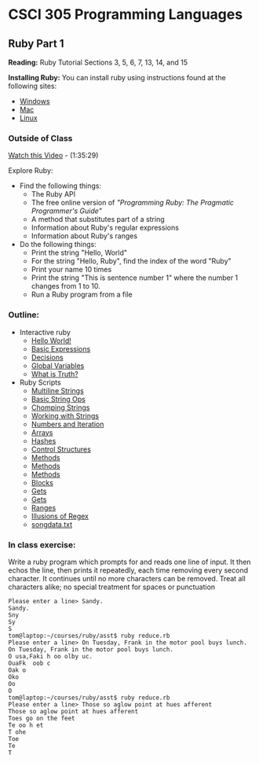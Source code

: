 # CSCI 305 Programming Languages

## Ruby Part 1

**Reading:** Ruby Tutorial Sections 3, 5, 6, 7, 13, 14, and 15

**Installing Ruby:** You can install ruby using instructions found at the following sites:
* [Windows](https://rubyinstaller.org/)
* [Mac](https://www.ruby-lang.org/en/documentation/installation/#homebrew)
* [Linux](https://www.ruby-lang.org/en/documentation/installation/#apt)

### Outside of Class

[Watch this Video](https://youtu.be/sVDYxiO0fU4) - (1:35:29)

Explore Ruby:
- Find the following things:
  - The Ruby API
  - The free online version of *"Programming Ruby: The Pragmatic Programmer's Guide"*
  - A method that substitutes part of a string
  - Information about Ruby's regular expressions
  - Information about Ruby's ranges
- Do the following things:
  - Print the string "Hello, World"
  - For the string "Hello, Ruby", find the index of the word "Ruby"
  - Print your name 10 times
  - Print the string "This is sentence number 1" where the number 1 changes from 1 to 10.
  - Run a Ruby program from a file

### Outline:
* Interactive ruby
  - [Hello World!](https://github.com/CSCI305/csci305-ruby-examples/blob/master/ruby1/01irb.rb)
  - [Basic Expressions](https://github.com/CSCI305/csci305-ruby-examples/blob/master/ruby1/02irb_expr.rb)
  - [Decisions](https://github.com/CSCI305/csci305-ruby-examples/blob/master/ruby1/03irb_decisions.rb)
  - [Global Variables](https://github.com/CSCI305/csci305-ruby-examples/blob/master/ruby1/04irb_global.rb)
  - [What is Truth?](https://github.com/CSCI305/csci305-ruby-examples/blob/master/ruby1/05irb_truth.rb)
* Ruby Scripts
  - [Multiline Strings](https://github.com/CSCI305/csci305-ruby-examples/blob/master/ruby1/04strings.rb)
  - [Basic String Ops](https://github.com/CSCI305/csci305-ruby-examples/blob/master/ruby1/05strings.rb)
  - [Chomping Strings](https://github.com/CSCI305/csci305-ruby-examples/blob/master/ruby1/06strings.rb)
  - [Working with Strings](https://github.com/CSCI305/csci305-ruby-examples/blob/master/ruby1/07strings.rb)
  - [Numbers and Iteration](https://github.com/CSCI305/csci305-ruby-examples/blob/master/ruby1/08numbers.rb)
  - [Arrays](https://github.com/CSCI305/csci305-ruby-examples/blob/master/ruby1/09arrays.rb)
  - [Hashes](https://github.com/CSCI305/csci305-ruby-examples/blob/master/ruby1/10hashes.rb)
  - [Control Structures](https://github.com/CSCI305/csci305-ruby-examples/blob/master/ruby1/11control.rb)
  - [Methods](https://github.com/CSCI305/csci305-ruby-examples/blob/master/ruby1/12methods.rb)
  - [Methods](https://github.com/CSCI305/csci305-ruby-examples/blob/master/ruby1/13methods.rb)
  - [Methods](https://github.com/CSCI305/csci305-ruby-examples/blob/master/ruby1/14methods.rb)
  - [Blocks](https://github.com/CSCI305/csci305-ruby-examples/blob/master/ruby1/15blocks.rb)
  - [Gets](https://github.com/CSCI305/csci305-ruby-examples/blob/master/ruby1/16gets.rb)
  - [Gets](https://github.com/CSCI305/csci305-ruby-examples/blob/master/ruby1/17gets.rb)
  - [Ranges](https://github.com/CSCI305/csci305-ruby-examples/blob/master/ruby1/18ranges.rb)
  - [Illusions of Regex](https://github.com/CSCI305/csci305-ruby-examples/blob/master/ruby1/19regex.rb)
  - [songdata.txt](https://github.com/CSCI305/csci305-ruby-examples/blob/master/ruby1/)

### In class exercise:
Write a ruby program which prompts for and reads one line of input. It then echos the line, then prints it repeatedly, each time removing every second character. It continues until no more characters can be removed. Treat all characters alike; no special treatment for spaces or punctuation

```
Please enter a line> Sandy.
Sandy.
Sny
Sy
S
tom@laptop:~/courses/ruby/asst$ ruby reduce.rb
Please enter a line> On Tuesday, Frank in the motor pool buys lunch.
On Tuesday, Frank in the motor pool buys lunch.
O usa,Faki h oo olby uc.
OuaFk  oob c
Oak o
Oko
Oo
O
tom@laptop:~/courses/ruby/asst$ ruby reduce.rb
Please enter a line> Those so aglow point at hues afferent
Those so aglow point at hues afferent
Toes go on the feet
Te oo h et
T ohe
Toe
Te
T
```

